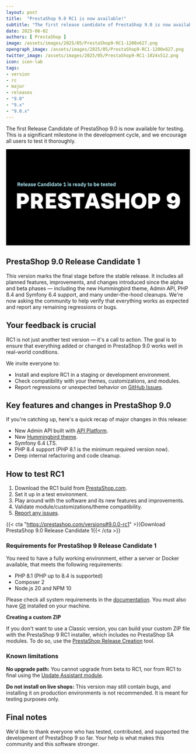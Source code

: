 ```yaml
---
layout: post
title:  "PrestaShop 9.0 RC1 is now available!"
subtitle: "The first release candidate of PrestaShop 9.0 is now available for testing!"
date: 2025-06-02
authors: [ PrestaShop ]
image: /assets/images/2025/05/PrestaShop9-RC1-1200x627.png
opengraph_image: /assets/images/2025/05/PrestaShop9-RC1-1200x627.png
twitter_image: /assets/images/2025/05/PrestaShop9-RC1-1024x512.png
icon: icon-lab
tags:
- version
- rc
- major
- releases
- "9.0"
- "9.x"
- "9.0.x"
---
```


The first Release Candidate of PrestaShop 9.0 is now available for testing. This is a significant milestone in the development cycle, and we encourage all users to test it thoroughly.

![PrestaShop 9.0 RC1 is available!](/assets/images/2025/05/PrestaShop9-RC1-1200x627.png)

## PrestaShop 9.0 Release Candidate 1

This version marks the final stage before the stable release. It includes all planned features, improvements, and changes introduced since the alpha and beta phases — including the new Hummingbird theme, Admin API, PHP 8.4 and Symfony 6.4 support, and many under-the-hood cleanups. We're now asking the community to help verify that everything works as expected and report any remaining regressions or bugs.

##  Your feedback is crucial

RC1 is not just another test version — it's a call to action. The goal is to ensure that everything added or changed in PrestaShop 9.0 works well in real-world conditions.

We invite everyone to:

- Install and explore RC1 in a staging or development environment.
- Check compatibility with your themes, customizations, and modules.
- Report regressions or unexpected behavior on [GitHub Issues](https://github.com/PrestaShop/PrestaShop/issues/new).

## Key features and changes in PrestaShop 9.0

If you're catching up, here's a quick recap of major changes in this release:

- New Admin API built with [API Platform](https://api-platform.com/).
- New [Hummingbird theme](https://github.com/PrestaShop/hummingbird).
- Symfony 6.4 LTS.
- PHP 8.4 support (PHP 8.1 is the minimum required version now).
- Deep internal refactoring and code cleanup.

## How to test RC1

1. Download the RC1 build from [PrestaShop.com](https://prestashop.com/versions/).
2. Set it up in a test environment.
3. Play around with the software and its new features and improvements.
4. Validate module/customizations/theme compatibility.
5. [Report any issues](https://github.com/PrestaShop/PrestaShop/issues/new).

{{< cta "https://prestashop.com/versions#9.0.0-rc1" >}}Download PrestaShop 9.0 Release Candidate 1{{< /cta >}}

### Requirements for PrestaShop 9 Release Candidate 1

You need to have a fully working environment, either a server or Docker available, that meets the following requirements:

* PHP 8.1 (PHP up to 8.4 is supported)
* Composer 2
* Node.js 20 and NPM 10

Please check all system requirements in the [documentation](https://devdocs.prestashop-project.org/9/basics/installation/system-requirements/). You must also have [Git](https://www.git-scm.com/) installed on your machine.

**Creating a custom ZIP**

If you don't want to use a Classic version, you can build your custom ZIP file with the PrestaShop 9 RC1 installer, which includes no PrestaShop SA modules. To do so, use the [PrestaShop Release Creation](https://github.com/PrestaShop/PrestaShop/tree/develop/tools/build) tool.

### Known limitations

**No upgrade path:** You cannot upgrade from beta to RC1, nor from RC1 to final using the [Update Assistant module](https://github.com/PrestaShop/autoupgrade).

**Do not install on live shops:** This version may still contain bugs, and installing it on production environments is not recommended. It is meant for testing purposes only.

## Final notes

We'd like to thank everyone who has tested, contributed, and supported the development of PrestaShop 9 so far. Your help is what makes this community and this software stronger.
